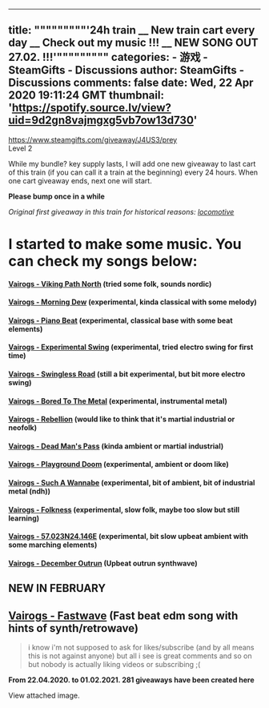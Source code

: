 
---
title: """""""""'24h train __ New train cart every day __ Check out my music !!! __ NEW SONG OUT 27.02. !!!'"""""""""
categories: 
    - 游戏
    - SteamGifts - Discussions
author: SteamGifts - Discussions
comments: false
date: Wed, 22 Apr 2020 19:11:24 GMT
thumbnail: 'https://spotify.source.lv/view?uid=9d2gn8vajmgxg5vb7ow13d730'
---

<div>   
<p><a href="https://www.steamgifts.com/giveaway/J4US3/prey">https://www.steamgifts.com/giveaway/J4US3/prey</a><br>
Level 2</p>
<p>While my bundle<span class="spoiler">?</span> key supply lasts, I will add one new giveaway to last cart of this train (if you can call it a train at the beginning) every 24 hours. When one cart giveaway ends, next one will start.  </p>
<p><strong>Please bump once in a while</strong>  </p>
<p><em>Original first giveaway in this train for historical reasons: <a href="https://www.steamgifts.com/giveaway/CtCIn">locomotive</a></em>  </p>
<h1>I started to make some music. You can check my songs below:</h1>
<h4><a href="https://www.youtube.com/watch?v=2fsYh8T3b60" rel="nofollow noopener" target="_blank"><strong>Vairogs - Viking Path North</strong></a> (tried some folk, sounds nordic)</h4>
<h4><a href="https://www.youtube.com/watch?v=sE-YgFzKsgs" rel="nofollow noopener" target="_blank"><strong>Vairogs - Morning Dew</strong></a>  (experimental, kinda classical with some melody)</h4>
<h4><a href="https://www.youtube.com/watch?v=Oo1_LKOBQUA" rel="nofollow noopener" target="_blank"><strong>Vairogs - Piano Beat</strong></a> (experimental, classical base with some beat elements)</h4>
<h4><a href="https://www.youtube.com/watch?v=Ru9HrcPaPzo" rel="nofollow noopener" target="_blank"><strong>Vairogs - Experimental Swing</strong></a> (experimental, tried electro swing for first time)</h4>
<h4><a href="https://www.youtube.com/watch?v=mG0gyQF4Wqs" rel="nofollow noopener" target="_blank"><strong>Vairogs - Swingless Road</strong></a> (still a bit experimental, but bit more electro swing)</h4>
<h4><a href="https://www.youtube.com/watch?v=ERutWPgqbKY" rel="nofollow noopener" target="_blank"><strong>Vairogs - Bored To The Metal</strong></a> (experimental, instrumental metal)</h4>
<h4><a href="https://www.youtube.com/watch?v=QcV6uac3JFE" rel="nofollow noopener" target="_blank"><strong>Vairogs - Rebellion</strong></a> (would like to think that it's martial industrial or neofolk)</h4>
<h4><a href="https://www.youtube.com/watch?v=HJE8zgnu1Gw" rel="nofollow noopener" target="_blank"><strong>Vairogs - Dead Man's Pass</strong></a> (kinda ambient or martial industrial)</h4>
<h4><a href="https://www.youtube.com/watch?v=D07aps-olb0" rel="nofollow noopener" target="_blank"><strong>Vairogs - Playground Doom</strong></a> (experimental, ambient or doom like)</h4>
<h4><a href="https://www.youtube.com/watch?v=g5yjkncfVy8" rel="nofollow noopener" target="_blank"><strong>Vairogs - Such A Wannabe</strong></a> (experimental, bit of ambient, bit of industrial metal (ndh))</h4>
<h4><a href="https://www.youtube.com/watch?v=F84CyjwTB9k" rel="nofollow noopener" target="_blank"><strong>Vairogs - Folkness</strong></a> (experimental, slow folk, maybe too slow but still learning)</h4>
<h4><a href="https://www.youtube.com/watch?v=wJLnq9W7YM4" rel="nofollow noopener" target="_blank"><strong>Vairogs - 57.023N24.146E</strong></a> (experimental, bit slow upbeat ambient with some marching elements)</h4>
<h4><a href="https://www.youtube.com/watch?v=iB6tZnh-sTU" rel="nofollow noopener" target="_blank"><strong>Vairogs - December Outrun</strong></a> (Upbeat outrun synthwave)</h4>
<h2>NEW IN FEBRUARY</h2>
<h2><a href="https://www.youtube.com/watch?v=S-cgoQGRmRw" rel="nofollow noopener" target="_blank"><strong>Vairogs - Fastwave</strong></a> (Fast beat edm song with hints of synth/retrowave)</h2>
<blockquote>
<p>i know i'm not supposed to ask for likes/subscribe (and by all means this is not against anyone) but all i see is great comments and so on but nobody is actually liking videos or subscribing ;(</p>
</blockquote>
<p><strong>From 22.04.2020. to 01.02.2021. 281 giveaways have been created here</strong>  </p>
<div><div class="comment__toggle-attached">View attached image.</div><a href="https://spotify.source.lv/view?uid=9d2gn8vajmgxg5vb7ow13d730" rel="nofollow noopener" target="_blank"><img alt title class="is-hidden" src="https://spotify.source.lv/view?uid=9d2gn8vajmgxg5vb7ow13d730" referrerpolicy="no-referrer"></a></div>  
</div>
            